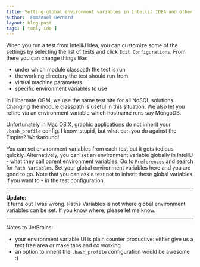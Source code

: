 ```yaml
---
title: Setting global environment variables in IntelliJ IDEA and other test config goodies
author: 'Emmanuel Bernard'
layout: blog-post
tags: [ tool, ide ]
--- 
```

When you run a test from IntelliJ idea, you can customize some of
the settings by selecting the list of tests and click `Edit Configurations`.
From there you can change things like:

- under which module classpath the test is run
- the working directory the test should run from
- virtual machine parameters
- specific environment variables to use

In Hibernate OGM, we use the same test site for all NoSQL solutions. Changing the
module classpath is useful in this situation. We also let you refine via an environment
variable which hostname runs say MongoDB.

Unfortunately in Mac OS X, graphic applications do not inherit your `.bash_profile` config. I know, stupid,
but what can you do against the Empire? Workaround!

You can set environment variables from each test but it gets tedious quickly. Alternatively, you can set
an environment variable globally in IntelliJ - what they call parent environment variables. 
Go to `Preferences` and search for `Path Variables`.
Set your global environment variables here and you are good to go. Note that you can ask a test not to
inherit these global variables if you want to - in the test configuration.

- - -
__Update:__  
It turns out I was wrong. Paths Variables is not where global environment variables can be set. If you
know where, please let me know.
- - -

Notes to JetBrains:

- your environment variable UI is plain counter productive: either give us a text free area or make tabs and co working
- an option to inherit the `.bash_profile` configuration would be awesome :)

